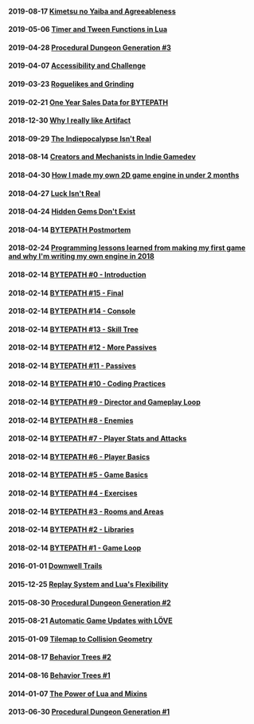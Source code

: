 #### 2019-08-17 [Kimetsu no Yaiba and Agreeableness](https://github.com/adnzzzzZ/blog/issues/50)
#### 2019-05-06 [Timer and Tween Functions in Lua](https://github.com/adnzzzzZ/blog/issues/48)
#### 2019-04-28 [Procedural Dungeon Generation #3](https://github.com/adonaac/blog/issues/47)
#### 2019-04-07 [Accessibility and Challenge](https://github.com/SSYGEN/blog/issues/46)
#### 2019-03-23 [Roguelikes and Grinding](https://github.com/SSYGEN/blog/issues/45)
#### 2019-02-21 [One Year Sales Data for BYTEPATH](https://github.com/SSYGEN/blog/issues/44)
#### 2018-12-30 [Why I really like Artifact](https://github.com/SSYGEN/blog/issues/43)
#### 2018-09-29 [The Indiepocalypse Isn't Real](https://github.com/SSYGEN/blog/issues/41)
#### 2018-08-14 [Creators and Mechanists in Indie Gamedev](https://github.com/SSYGEN/blog/issues/40)
#### 2018-04-30 [How I made my own 2D game engine in under 2 months](https://github.com/adonaac/blog/issues/39)
#### 2018-04-27 [Luck Isn't Real](https://github.com/adonaac/blog/issues/38)
#### 2018-04-24 [Hidden Gems Don't Exist](https://github.com/adonaac/blog/issues/37)
#### 2018-04-14 [BYTEPATH Postmortem](https://github.com/adonaac/blog/issues/35)
#### 2018-02-24 [Programming lessons learned from making my first game and why I'm writing my own engine in 2018](https://github.com/SSYGEN/blog/issues/31)
#### 2018-02-14 [BYTEPATH #0 - Introduction](https://github.com/adonaac/blog/issues/30)
#### 2018-02-14 [BYTEPATH #15 - Final](https://github.com/adonaac/blog/issues/29)
#### 2018-02-14 [BYTEPATH #14 - Console](https://github.com/adonaac/blog/issues/28)
#### 2018-02-14 [BYTEPATH #13 - Skill Tree](https://github.com/adonaac/blog/issues/27)
#### 2018-02-14 [BYTEPATH #12 - More Passives](https://github.com/adonaac/blog/issues/26)
#### 2018-02-14 [BYTEPATH #11 - Passives](https://github.com/adonaac/blog/issues/25)
#### 2018-02-14 [BYTEPATH #10 - Coding Practices](https://github.com/adonaac/blog/issues/24)
#### 2018-02-14 [BYTEPATH #9 - Director and Gameplay Loop](https://github.com/adonaac/blog/issues/23)
#### 2018-02-14 [BYTEPATH #8 - Enemies](https://github.com/adonaac/blog/issues/22)
#### 2018-02-14 [BYTEPATH #7 - Player Stats and Attacks](https://github.com/adonaac/blog/issues/21)
#### 2018-02-14 [BYTEPATH #6 - Player Basics](https://github.com/adonaac/blog/issues/20)
#### 2018-02-14 [BYTEPATH #5 - Game Basics](https://github.com/adonaac/blog/issues/19)
#### 2018-02-14 [BYTEPATH #4 - Exercises](https://github.com/adonaac/blog/issues/18)
#### 2018-02-14 [BYTEPATH #3 - Rooms and Areas](https://github.com/adonaac/blog/issues/17)
#### 2018-02-14 [BYTEPATH #2 - Libraries](https://github.com/adonaac/blog/issues/16)
#### 2018-02-14 [BYTEPATH #1 - Game Loop](https://github.com/adonaac/blog/issues/15)
#### 2016-01-01 [Downwell Trails](https://github.com/adonaac/blog/issues/9)
#### 2015-12-25 [Replay System and Lua's Flexibility](https://github.com/adonaac/blog/issues/8)
#### 2015-08-30 [Procedural Dungeon Generation #2](https://github.com/adonaac/blog/issues/7)
#### 2015-08-21 [Automatic Game Updates with LÖVE](https://github.com/adonaac/blog/issues/6)
#### 2015-01-09 [Tilemap to Collision Geometry](https://github.com/adonaac/blog/issues/5)
#### 2014-08-17 [Behavior Trees #2](https://github.com/adonaac/blog/issues/4)
#### 2014-08-16 [Behavior Trees #1](https://github.com/adonaac/blog/issues/3)
#### 2014-01-07 [The Power of Lua and Mixins](https://github.com/adonaac/blog/issues/2)
#### 2013-06-30 [Procedural Dungeon Generation #1](https://github.com/adonaac/blog/issues/1)
